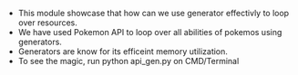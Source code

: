 - This module showcase that how can we use generator effectivly to loop over resources.
-  We have used Pokemon API to loop over all abilities of pokemos using generators.
- Generators are know for its efficeint memory utilization.
- To see the magic, run python api_gen.py on CMD/Terminal